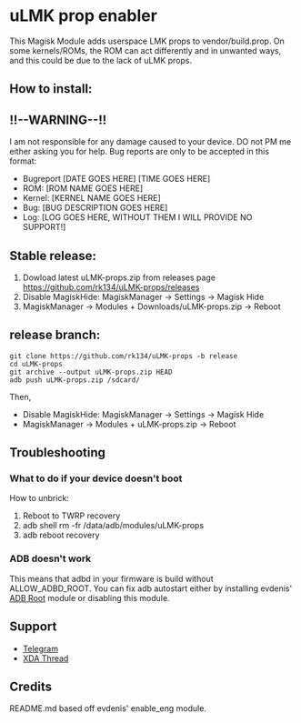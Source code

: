 # uLMK prop enabler

This Magisk Module adds userspace LMK props to vendor/build.prop. On some kernels/ROMs, the ROM can act differently
and in unwanted ways, and this could be due to the lack of uLMK props.

## How to install:

## !!--WARNING--!!
I am not responsible for any damage caused to your device.
DO not PM me either asking you for help. 
Bug reports are only to be accepted in this format:

- Bugreport [DATE GOES HERE] [TIME GOES HERE]
- ROM: [ROM NAME GOES HERE]
- Kernel: [KERNEL NAME GOES HERE]
- Bug: [BUG DESCRIPTION GOES HERE]
- Log: [LOG GOES HERE, WITHOUT THEM I WILL PROVIDE NO SUPPORT!]

## Stable release:
1. Dowload latest uLMK-props.zip from releases page
   https://github.com/rk134/uLMK-props/releases
2. Disable MagiskHide: MagiskManager -> Settings -> Magisk Hide
3. MagiskManager -> Modules + Downloads/uLMK-props.zip -> Reboot

## release branch:

```
git clone https://github.com/rk134/uLMK-props -b release
cd uLMK-props
git archive --output uLMK-props.zip HEAD
adb push uLMK-props.zip /sdcard/

```
Then, 
- Disable MagiskHide: MagiskManager -> Settings -> Magisk Hide
- MagiskManager -> Modules + uLMK-props.zip -> Reboot

## Troubleshooting

### What to do if your device doesn't boot

How to unbrick:
1. Reboot to TWRP recovery
2. adb shell rm -fr /data/adb/modules/uLMK-props
3. adb reboot recovery

### ADB doesn't work

This means that adbd in your firmware is build without
ALLOW_ADBD_ROOT. You can fix adb autostart either by
installing evdenis' [ADB Root](https://github.com/evdenis/adb_root) module or disabling this module.


## Support

- [Telegram](https://t.me/joinchat/GsJfBBaxozXvVkSJhm0IOQ)
- [XDA Thread](https://forum.xda-developers.com/apps/magisk/module-debugging-modules-adb-root-t4050041)

## Credits

README.md based off evdenis' enable_eng module.
